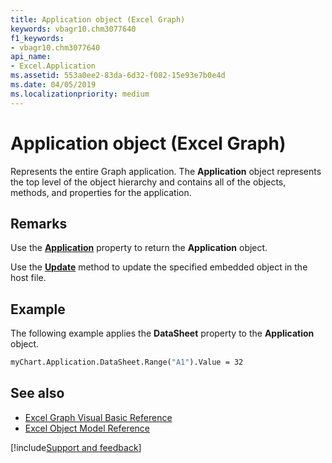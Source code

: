 ```yaml
---
title: Application object (Excel Graph)
keywords: vbagr10.chm3077640
f1_keywords:
- vbagr10.chm3077640
api_name:
- Excel.Application
ms.assetid: 553a0ee2-83da-6d32-f082-15e93e7b0e4d
ms.date: 04/05/2019
ms.localizationpriority: medium
---
```



# Application object (Excel Graph)

Represents the entire Graph application. The **Application** object represents the top level of the object hierarchy and contains all of the objects, methods, and properties for the application.


## Remarks

Use the **[Application](excel.application-graph-property.md)** property to return the **Application** object. 

Use the **[Update](Excel.Update.md)** method to update the specified embedded object in the host file.

## Example

The following example applies the **DataSheet** property to the **Application** object.

```vb
myChart.Application.DataSheet.Range("A1").Value = 32
```


## See also

- [Excel Graph Visual Basic Reference](overview/excel/graph-visual-basic-reference.md)
- [Excel Object Model Reference](overview/excel/object-model.md)

[!include[Support and feedback](~/includes/feedback-boilerplate.md)]